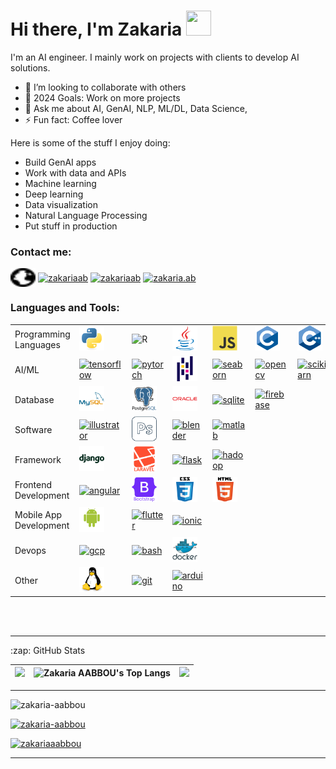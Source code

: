 # Hi there, I'm Zakaria <img src="https://media.giphy.com/media/hvRJCLFzcasrR4ia7z/giphy.gif" height="40" width="40">

I'm an AI engineer. I mainly work on projects with clients to develop AI solutions.

- 👯 I’m looking to collaborate with others
- 🥅 2024 Goals: Work on more projects 
- 💬 Ask me about AI, GenAI, NLP, ML/DL, Data Science,
- ⚡ Fun fact: Coffee lover

Here is some of the stuff I enjoy doing:
* Build GenAI apps
* Work with data and APIs
* Machine learning
* Deep learning
* Data visualization
* Natural Language Processing
* Put stuff in production


### Contact me:

<!-- [<img align="left" alt="https://zakaria-aabbou.github.io/" width="22px" src="https://raw.githubusercontent.com/iconic/open-iconic/master/svg/globe.svg" />][website] -->
<!-- [<img align="left" alt="zakaria | Twitter" width="22px" src="https://cdn.jsdelivr.net/npm/simple-icons@v3/icons/twitter.svg" />][twitter] -->
<!-- [<img align="left" alt="zakaria | LinkedIn" width="22px" src="https://cdn.jsdelivr.net/npm/simple-icons@v3/icons/linkedin.svg" />][linkedin] -->
<!-- <br />
🔗 &nbsp;**I am also on:** -->
<p align="left">
<a href="https://zakaria-aabbou.github.io/" target="blank"><img align="center" src="https://raw.githubusercontent.com/iconic/open-iconic/master/svg/globe.svg" alt="zakariaabweb" height="30" width="40" /></a>
<a href="https://twitter.com/ZakariaAabbou" target="blank"><img align="center" src="https://raw.githubusercontent.com/rahuldkjain/github-profile-readme-generator/master/src/images/icons/Social/twitter.svg" alt="zakariaab" height="30" width="40" /></a>
<a href="https://www.linkedin.com/in/zakaria-aabbou/" target="blank"><img align="center" src="https://raw.githubusercontent.com/rahuldkjain/github-profile-readme-generator/master/src/images/icons/Social/linked-in-alt.svg" alt="zakariaab" height="30" width="40" /></a>
<a href="https://www.instagram.com/zakaria_abbou/" target="blank"><img align="center" src="https://raw.githubusercontent.com/rahuldkjain/github-profile-readme-generator/master/src/images/icons/Social/instagram.svg" alt="zakaria.ab" height="30" width="40" /></a>

<br />

### Languages and Tools:
  
<table>
    <td>Programming Languages</td>
    <td><a href="https://www.python.org" target="_blank" rel="noreferrer"> <img
            src="https://raw.githubusercontent.com/devicons/devicon/master/icons/python/python-original.svg"
            alt="python" width="40" height="40" /> </a></td>
    <td><img src="https://www.vectorlogo.zone/logos/r-project/r-project-official.svg" alt="R" width="40" height="40"/> </td>
    <td><a href="https://www.java.com" target="_blank" rel="noreferrer"> <img
            src="https://raw.githubusercontent.com/devicons/devicon/master/icons/java/java-original.svg" alt="java"
            width="40" height="40" /> </a></td>
    <td><a href="https://developer.mozilla.org/en-US/docs/Web/JavaScript" target="_blank" rel="noreferrer"> <img
            src="https://raw.githubusercontent.com/devicons/devicon/master/icons/javascript/javascript-original.svg"
            alt="javascript" width="40" height="40" /> </a></td>
    <td><a href="https://www.cprogramming.com/" target="_blank" rel="noreferrer"> <img
            src="https://raw.githubusercontent.com/devicons/devicon/master/icons/c/c-original.svg" alt="c" width="40"
            height="40" /></a></td>
    <td><a href="https://www.w3schools.com/cpp/" target="_blank" rel="noreferrer"> <img
            src="https://raw.githubusercontent.com/devicons/devicon/master/icons/cplusplus/cplusplus-original.svg"
            alt="cplusplus" width="40" height="40" /></a></td>
    <td>    <a href="https://www.php.net" target="_blank" rel="noreferrer"> <img
            src="https://raw.githubusercontent.com/devicons/devicon/master/icons/php/php-original.svg" alt="php"
            width="40" height="40" /> </a>
</td>
  
<tr>
    <td>AI/ML</td> 
    <td>    <a href="https://www.tensorflow.org" target="_blank" rel="noreferrer"> <img
            src="https://www.vectorlogo.zone/logos/tensorflow/tensorflow-icon.svg" alt="tensorflow" width="40"
            height="40" /> </a></td>
    <td>    <a href="https://pytorch.org/" target="_blank" rel="noreferrer">
        <img src="https://www.vectorlogo.zone/logos/pytorch/pytorch-icon.svg" alt="pytorch" width="40"
            height="40" /></a></td>
    <td>    <a href="https://pandas.pydata.org/" target="_blank" rel="noreferrer"> <img
            src="https://raw.githubusercontent.com/devicons/devicon/2ae2a900d2f041da66e950e4d48052658d850630/icons/pandas/pandas-original.svg"
            alt="pandas" width="40" height="40" /> </a></td>
    <td>    <a href="https://seaborn.pydata.org/" target="_blank" rel="noreferrer"> <img
            src="https://seaborn.pydata.org/_images/logo-mark-lightbg.svg" alt="seaborn" width="40" height="40" /> </a>
</td>
    <td>    <a href="https://opencv.org/" target="_blank" rel="noreferrer">
        <img src="https://www.vectorlogo.zone/logos/opencv/opencv-icon.svg" alt="opencv" width="40" height="40" /> </a>
</td>
    <td>    <a href="https://scikit-learn.org/" target="_blank" rel="noreferrer"> <img
            src="https://upload.wikimedia.org/wikipedia/commons/0/05/Scikit_learn_logo_small.svg" alt="scikit_learn"
            width="40" height="40" /> </a></td>
    
  </tr>

<tr>
    <td>Database</td> 
    <td>    <a href="https://www.mysql.com/" target="_blank" rel="noreferrer"> <img
            src="https://raw.githubusercontent.com/devicons/devicon/master/icons/mysql/mysql-original-wordmark.svg"
            alt="mysql" width="40" height="40" /> </a></td>
    <td>    <a href="https://www.postgresql.org" target="_blank" rel="noreferrer"> <img
            src="https://raw.githubusercontent.com/devicons/devicon/master/icons/postgresql/postgresql-original-wordmark.svg"
            alt="postgresql" width="40" height="40" /> </a></td>
    <td>    <a href="https://www.oracle.com/" target="_blank" rel="noreferrer"> <img
            src="https://raw.githubusercontent.com/devicons/devicon/master/icons/oracle/oracle-original.svg"
            alt="oracle" width="40" height="40" /> </a></td>
    <td>    <a href="https://www.sqlite.org/" target="_blank" rel="noreferrer"> <img
            src="https://www.vectorlogo.zone/logos/sqlite/sqlite-icon.svg" alt="sqlite" width="40" height="40" /> </a>
      <td><a href="https://firebase.google.com/" target="_blank" rel="noreferrer"> <img
            src="https://www.vectorlogo.zone/logos/firebase/firebase-icon.svg" alt="firebase" width="40"
            height="40" /></a></td>
</td>
    
  </tr>
<tr>
    <td>Software</td> 
    <td>    <a href="https://www.adobe.com/in/products/illustrator.html" target="_blank" rel="noreferrer"> <img
            src="https://www.vectorlogo.zone/logos/adobe_illustrator/adobe_illustrator-icon.svg" alt="illustrator"
            width="40" height="40" /> </a></td>
    <td>    <a href="https://www.photoshop.com/en" target="_blank" rel="noreferrer"> <img
            src="https://raw.githubusercontent.com/devicons/devicon/master/icons/photoshop/photoshop-line.svg"
            alt="photoshop" width="40" height="40" /> </a></td>
    <td>    <a href="https://www.blender.org/" target="_blank" rel="noreferrer"> <img
            src="https://download.blender.org/branding/community/blender_community_badge_white.svg" alt="blender"
            width="40" height="40" /></a></td>
    <td>    <a href="https://www.mathworks.com/" target="_blank" rel="noreferrer"> <img
            src="https://upload.wikimedia.org/wikipedia/commons/2/21/Matlab_Logo.png" alt="matlab" width="40"
            height="40" /> </a> </td>
    
  </tr>


<tr>
    <td>Framework</td> 
    <td>    <a href="https://www.djangoproject.com/" target="_blank" rel="noreferrer"> <img
            src="https://github.com/devicons/devicon/blob/master/icons/django/django-plain-wordmark.svg"
            alt="django" width="40" height="40" /></a></td>
    <td>    <a href="https://laravel.com/" target="_blank" rel="noreferrer"> <img
            src="https://raw.githubusercontent.com/devicons/devicon/master/icons/laravel/laravel-plain-wordmark.svg"
            alt="laravel" width="40" height="40" /> </a></td>
    <td>    <a href="https://flask.palletsprojects.com/" target="_blank" rel="noreferrer"> <img
            src="https://www.vectorlogo.zone/logos/pocoo_flask/pocoo_flask-icon.svg" alt="flask" width="40"
            height="40" /></a>
  </td>
  <td>
    <a href="https://hadoop.apache.org/" target="_blank" rel="noreferrer"> <img
            src="https://www.vectorlogo.zone/logos/apache_hadoop/apache_hadoop-icon.svg" alt="hadoop" width="40"
            height="40" />
    </a>
  </td>
</tr>


<!--   
  <tr>
    <td>XXXXXXXXX</td> 
    <td></td>
    <td></td>
  </tr>
 -->
  
  <tr>
    <td>Frontend Development</td> 
    <td>    <a href="https://angular.io" target="_blank" rel="noreferrer">
        <img src="https://angular.io/assets/images/logos/angular/angular.svg" alt="angular" width="40"
            height="40" /></a></td>
    <td>    <a href="https://getbootstrap.com" target="_blank" rel="noreferrer"> <img
            src="https://raw.githubusercontent.com/devicons/devicon/master/icons/bootstrap/bootstrap-plain-wordmark.svg"
            alt="bootstrap" width="40" height="40" /></a></td>
    <td>    <a href="https://www.w3schools.com/css/" target="_blank" rel="noreferrer"> <img
            src="https://raw.githubusercontent.com/devicons/devicon/master/icons/css3/css3-original-wordmark.svg"
            alt="css3" width="40" height="40" /></a></td>
    <td>    <a href="https://www.w3.org/html/" target="_blank" rel="noreferrer"> <img
            src="https://raw.githubusercontent.com/devicons/devicon/master/icons/html5/html5-original-wordmark.svg"
            alt="html5" width="40" height="40" /> </a></td>
  </tr>
  
  
  <tr>
    <td>Mobile App Development</td> 
    <td>    <a href="https://developer.android.com" target="_blank" rel="noreferrer">
        <img src="https://raw.githubusercontent.com/devicons/devicon/master/icons/android/android-original-wordmark.svg"
            alt="android" width="40" height="40" /></a></td>
    <td>    <a href="https://flutter.dev" target="_blank" rel="noreferrer"> <img
            src="https://www.vectorlogo.zone/logos/flutterio/flutterio-icon.svg" alt="flutter" width="40"
            height="40" /></a></td>
  
  <td><a href="https://ionicframework.com" target="_blank" rel="noreferrer"> <img src="https://upload.wikimedia.org/wikipedia/commons/d/d1/Ionic_Logo.svg" alt="ionic" width="40" height="40"/> </a></td>
    
  </tr>
  

  
  
  
   <tr>
    <td>Devops</td>
    <td>    <a href="https://cloud.google.com" target="_blank" rel="noreferrer"> <img
            src="https://www.vectorlogo.zone/logos/google_cloud/google_cloud-icon.svg" alt="gcp" width="40"
            height="40" /></a></td>
    <td><a href="https://www.gnu.org/software/bash/" target="_blank" rel="noreferrer"> <img
            src="https://www.vectorlogo.zone/logos/gnu_bash/gnu_bash-icon.svg" alt="bash" width="40" height="40" /></a></td>
    <td>    <a href="https://www.docker.com/" target="_blank" rel="noreferrer"> <img
            src="https://raw.githubusercontent.com/devicons/devicon/master/icons/docker/docker-original-wordmark.svg"
            alt="docker" width="40" height="40" /></a></td>
  </tr> 
  
   <tr>
    <td>Other</td> 
    <td>    <a href="https://www.linux.org/" target="_blank" rel="noreferrer"> <img
            src="https://raw.githubusercontent.com/devicons/devicon/master/icons/linux/linux-original.svg" alt="linux"
            width="40" height="40" /> </a></td>
    <td>    <a href="https://git-scm.com/" target="_blank" rel="noreferrer"> <img
            src="https://www.vectorlogo.zone/logos/git-scm/git-scm-icon.svg" alt="git" width="40" height="40" /> </a>
</td>
    <td>    <a href="https://www.arduino.cc/" target="_blank" rel="noreferrer"> <img
            src="https://cdn.worldvectorlogo.com/logos/arduino-1.svg" alt="arduino" width="40" height="40" /></a>
</td>
  </tr>
  



</table>

<br />
<br />


---


  <summary>:zap: GitHub Stats</summary>
  <table>
    <thead>
      <th><img src="https://github-readme-streak-stats.herokuapp.com/?user=zakaria-aabbou&theme=default"></th>
      <th><img src="https://github-readme-stats.vercel.app/api?username=zakaria-aabbou&show_icons=true" alt="Zakaria AABBOU's Top Langs" /></th>
      <th><img src="https://github-readme-stats.vercel.app/api/top-langs/?username=zakaria-aabbou&layout=compact" /></th>
    </thead>
  </table>
  
---
<!-- <p><img align="left" src="https://github-readme-stats.vercel.app/api/top-langs?username=zakaria-aabbou&show_icons=true&locale=en&layout=compact" alt="zakaria-aabbou" /></p>

<p>&nbsp;<img align="center" src="https://github-readme-stats.vercel.app/api?username=zakaria-aabbou&show_icons=true&locale=en" alt="zakaria-aabbou" /></p>

<p><img align="center" src="https://github-readme-streak-stats.herokuapp.com/?user=zakaria-aabbou&" alt="zakaria-aabbou" /></p>

--- -->

<p align="left"> <img src="https://komarev.com/ghpvc/?username=zakaria-aabbou&label=Profile%20views&color=0e75b6&style=flat" alt="zakaria-aabbou" /> </p>

<p align="left"> <a href="https://github.com/ryo-ma/github-profile-trophy"><img src="https://github-profile-trophy.vercel.app/?username=zakaria-aabbou" alt="zakaria-aabbou" /></a> </p>

<p align="left"> <a href="https://twitter.com/zakariaaabbou" target="blank"><img src="https://img.shields.io/twitter/follow/zakariaaabbou?logo=twitter&style=for-the-badge" alt="zakariaaabbou" /></a> </p>

---
<!-- ![zakaria-aabbou](https://komarev.com/ghpvc/?username=zakaria-aabbou) -->


[website]: https://zakaria-aabbou.github.io/
[twitter]: https://twitter.com/ZakariaAabbou
[linkedin]: https://www.linkedin.com/in/zakaria-aabbou/
[webdevplaylist]: https://twitter.com/ZakariaAabbou
[jsplaylist]: https://twitter.com/ZakariaAabbou
[cssplaylist]: https://twitter.com/ZakariaAabbou
[reactplaylist]: https://twitter.com/ZakariaAabbou
